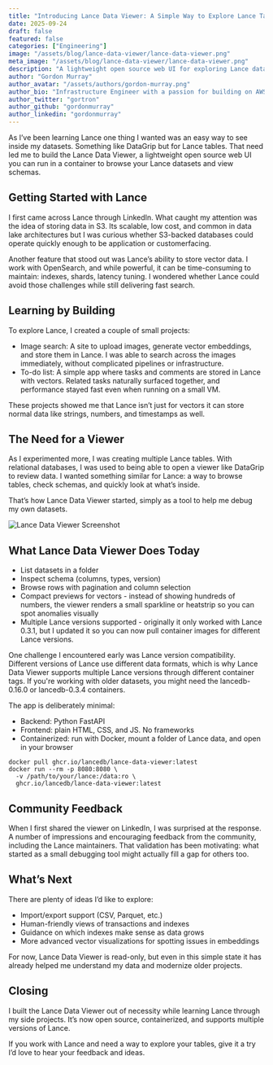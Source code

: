 ```yaml
---
title: "Introducing Lance Data Viewer: A Simple Way to Explore Lance Tables"
date: 2025-09-24
draft: false
featured: false
categories: ["Engineering"]
image: "/assets/blog/lance-data-viewer/lance-data-viewer.png"
meta_image: "/assets/blog/lance-data-viewer/lance-data-viewer.png"
description: "A lightweight open source web UI for exploring Lance datasets, viewing schemas, and browsing table data with vector visualization support."
author: "Gordon Murray"
author_avatar: "/assets/authors/gordon-murray.png"
author_bio: "Infrastructure Engineer with a passion for building on AWS and Terraform, and a growing interest in data engineering"
author_twitter: "gortron"
author_github: "gordonmurray"
author_linkedin: "gordonmurray"
---
```


As I’ve been learning Lance one thing I wanted was an easy way to see inside my datasets. Something like DataGrip but for Lance tables. That need led me to build the Lance Data Viewer, a lightweight open source web UI you can run in a container to browse your Lance datasets and view schemas.

## Getting Started with Lance

I first came across Lance through LinkedIn. What caught my attention was the idea of storing data in S3. Its scalable, low cost, and common in data lake architectures but I was curious whether S3-backed databases could operate
 quickly enough to be application or customerfacing.

Another feature that stood out was Lance’s ability to store vector data. I work with OpenSearch, and while powerful, it can be time-consuming to maintain: indexes, shards, latency tuning. I wondered whether Lance could avoid those challenges while still delivering fast search.

## Learning by Building

To explore Lance, I created a couple of small projects:

* Image search: A site to upload images, generate vector embeddings, and store them in Lance. I was able to search across the images immediately, without complicated pipelines or infrastructure.
* To-do list: A simple app where tasks and comments are stored in Lance with vectors. Related tasks naturally surfaced together, and performance stayed fast even when running on a small VM.

These projects showed me that Lance isn’t just for vectors it can store normal data like strings, numbers, and timestamps as well.

##  The Need for a Viewer

As I experimented more, I was creating multiple Lance tables. With relational databases, I was used to being able to open a viewer like DataGrip to review data. I wanted something similar for Lance: a way to browse tables, check schemas, and quickly look at what’s inside.

That’s how Lance Data Viewer started, simply as a tool to help me debug my own datasets.

![Lance Data Viewer Screenshot](/assets/blog/lance-data-viewer/lance_data_viewer_screenshot.png)

## What Lance Data Viewer Does Today

* List datasets in a folder
* Inspect schema (columns, types, version)
* Browse rows with pagination and column selection
* Compact previews for vectors - instead of showing hundreds of numbers, the viewer renders a small sparkline or heatstrip so you can spot anomalies visually
* Multiple Lance versions supported - originally it only worked with Lance 0.3.1, but I updated it so you can now pull container images for different Lance versions.

One challenge I encountered early was Lance version compatibility. Different versions of Lance use different data formats, which is why Lance Data Viewer supports multiple Lance versions through different container tags. If you're working with older datasets, you might need the lancedb-0.16.0 or lancedb-0.3.4 containers.

The app is deliberately minimal:

* Backend: Python FastAPI
* Frontend: plain HTML, CSS, and JS. No frameworks
* Containerized: run with Docker, mount a folder of Lance data, and open in your browser


```
docker pull ghcr.io/lancedb/lance-data-viewer:latest
docker run --rm -p 8080:8080 \
  -v /path/to/your/lance:/data:ro \
  ghcr.io/lancedb/lance-data-viewer:latest
```

## Community Feedback

When I first shared the viewer on LinkedIn, I was surprised at the response. A number of impressions and encouraging feedback from the community, including the Lance maintainers. That validation has been motivating: what started as a small debugging tool might actually fill a gap for others too.

## What’s Next

There are plenty of ideas I’d like to explore:

* Import/export support (CSV, Parquet, etc.)
* Human-friendly views of transactions and indexes
* Guidance on which indexes make sense as data grows
* More advanced vector visualizations for spotting issues in embeddings

For now, Lance Data Viewer is read-only, but even in this simple state it has already helped me understand my data and modernize older projects.

## Closing

I built the Lance Data Viewer out of necessity while learning Lance through my side projects. It’s now open source, containerized, and supports multiple versions of Lance.

If you work with Lance and need a way to explore your tables, give it a try I’d love to hear your feedback and ideas.